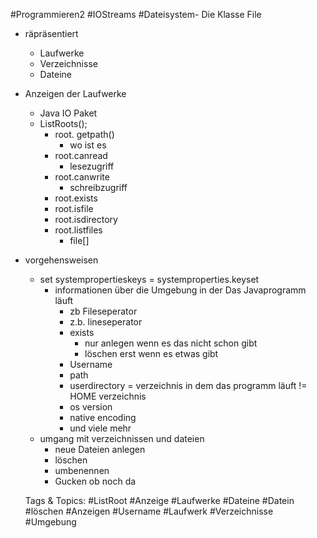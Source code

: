  #Programmieren2 #IOStreams #Dateisystem- Die Klasse File
  - räpräsentiert
    - Laufwerke
    - Verzeichnisse
    - Dateine
- Anzeigen der Laufwerke
  - Java IO Paket
  - ListRoots();
    - root. getpath()
      - wo ist es
    - root.canread
      - lesezugriff
    - root.canwrite
      - schreibzugriff
    - root.exists
    - root.isfile
    - root.isdirectory
    - root.listfiles
      - file[]
- vorgehensweisen
  - set systempropertieskeys  = systemproperties.keyset
    - informationen über die Umgebung in der Das Javaprogramm läuft
      - zb Fileseperator 
      - z.b. lineseperator
      - exists
        - nur anlegen wenn es das nicht schon gibt
        - löschen erst wenn es etwas gibt
      - Username
      - path
      - userdirectory = verzeichnis in dem das programm läuft != HOME verzeichnis
      - os version
      - native encoding
      - und viele mehr
  - umgang mit verzeichnissen und dateien
    - neue Dateien anlegen
    - löschen
    - umbenennen
    - Gucken ob noch da

   Tags & Topics:
   #ListRoot
   #Anzeige
   #Laufwerke
   #Dateine
   #Datein
   #löschen
   #Anzeigen
   #Username
   #Laufwerk
   #Verzeichnisse
   #Umgebung